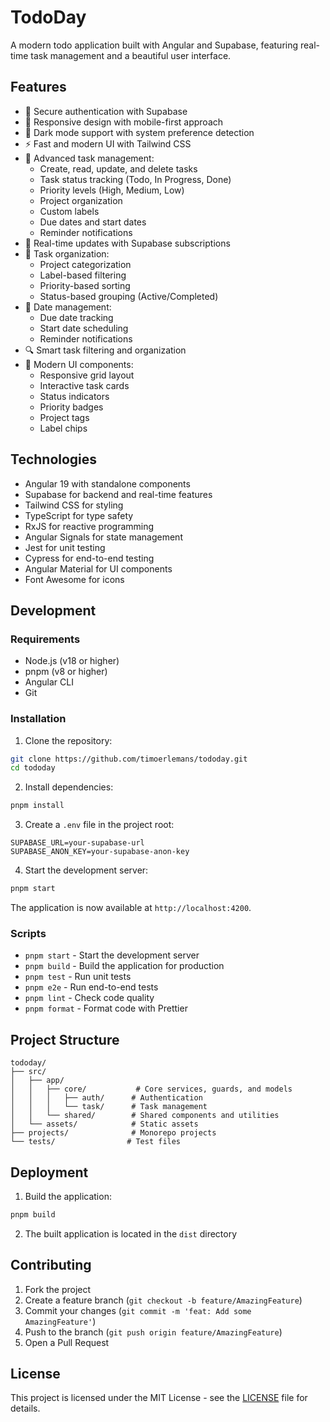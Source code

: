 # TodoDay

A modern todo application built with Angular and Supabase, featuring real-time task management and a beautiful user interface.

## Features

- 🔐 Secure authentication with Supabase
- 📱 Responsive design with mobile-first approach
- 🌙 Dark mode support with system preference detection
- ⚡ Fast and modern UI with Tailwind CSS
- 📝 Advanced task management:
  - Create, read, update, and delete tasks
  - Task status tracking (Todo, In Progress, Done)
  - Priority levels (High, Medium, Low)
  - Project organization
  - Custom labels
  - Due dates and start dates
  - Reminder notifications
- 🔄 Real-time updates with Supabase subscriptions
- 🎯 Task organization:
  - Project categorization
  - Label-based filtering
  - Priority-based sorting
  - Status-based grouping (Active/Completed)
- 📅 Date management:
  - Due date tracking
  - Start date scheduling
  - Reminder notifications
- 🔍 Smart task filtering and organization
- 🎨 Modern UI components:
  - Responsive grid layout
  - Interactive task cards
  - Status indicators
  - Priority badges
  - Project tags
  - Label chips

## Technologies

- Angular 19 with standalone components
- Supabase for backend and real-time features
- Tailwind CSS for styling
- TypeScript for type safety
- RxJS for reactive programming
- Angular Signals for state management
- Jest for unit testing
- Cypress for end-to-end testing
- Angular Material for UI components
- Font Awesome for icons

## Development

### Requirements

- Node.js (v18 or higher)
- pnpm (v8 or higher)
- Angular CLI
- Git

### Installation

1. Clone the repository:

```bash
git clone https://github.com/timoerlemans/tododay.git
cd tododay
```

2. Install dependencies:

```bash
pnpm install
```

3. Create a `.env` file in the project root:

```env
SUPABASE_URL=your-supabase-url
SUPABASE_ANON_KEY=your-supabase-anon-key
```

4. Start the development server:

```bash
pnpm start
```

The application is now available at `http://localhost:4200`.

### Scripts

- `pnpm start` - Start the development server
- `pnpm build` - Build the application for production
- `pnpm test` - Run unit tests
- `pnpm e2e` - Run end-to-end tests
- `pnpm lint` - Check code quality
- `pnpm format` - Format code with Prettier

## Project Structure

```
tododay/
├── src/
│   ├── app/
│   │   ├── core/           # Core services, guards, and models
│   │   │   ├── auth/      # Authentication
│   │   │   └── task/      # Task management
│   │   └── shared/        # Shared components and utilities
│   └── assets/            # Static assets
├── projects/              # Monorepo projects
└── tests/                # Test files
```

## Deployment

1. Build the application:

```bash
pnpm build
```

2. The built application is located in the `dist` directory

## Contributing

1. Fork the project
2. Create a feature branch (`git checkout -b feature/AmazingFeature`)
3. Commit your changes (`git commit -m 'feat: Add some AmazingFeature'`)
4. Push to the branch (`git push origin feature/AmazingFeature`)
5. Open a Pull Request

## License

This project is licensed under the MIT License - see the [LICENSE](LICENSE) file for details.
